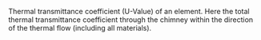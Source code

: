 ﻿Thermal transmittance coefficient (U-Value) of an element. Here the total thermal transmittance coefficient through the chimney within the direction of the thermal flow (including all materials).
